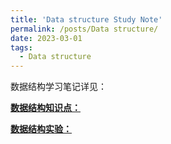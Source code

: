 ```yaml
---
title: 'Data structure Study Note'
permalink: /posts/Data structure/
date: 2023-03-01
tags:
  - Data structure
---
```


数据结构学习笔记详见：

[**数据结构知识点：**](https://blog.csdn.net/weixin_62290551/category_12256028.html)

[**数据结构实验：**](https://blog.csdn.net/weixin_62290551/category_12258222.html)


